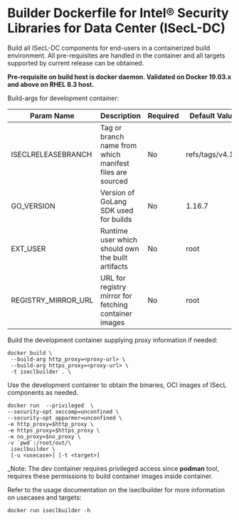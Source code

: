 # Builder Dockerfile for Intel® Security Libraries for Data Center (ISecL-DC)

Build all ISecL-DC components for end-users in a containerized build environment. All pre-requisites are handled in the container and all targets supported by current release can be obtained.

**Pre-requisite on build host is docker daemon. Validated on Docker 19.03.x and above on RHEL 8.3 host.**

Build-args for development container:

Param Name          | Description                                              | Required | Default Value
------------------- | -------------------------------------------------------- | -------- | ----------------
ISECLRELEASEBRANCH  | Tag or branch name from which manifest files are sourced | No       | refs/tags/v4.1.0
GO_VERSION          | Version of GoLang SDK used for builds                    | No       | 1.16.7
EXT_USER            | Runtime user which should own the built artifacts        | No       | root
REGISTRY_MIRROR_URL | URL for registry mirror for fetching container images    | No       | root

Build the development container supplying proxy information if needed:

```shell
docker build \
 --build-arg http_proxy=<proxy-url> \
 --build-arg https_proxy=<proxy-url> \
 -t iseclbuilder . \
```

Use the development container to obtain the binaries, OCI images of ISecL components as needed.

```shell
docker run  --privileged  \         
--security-opt seccomp=unconfined \
--security-opt apparmor=unconfined \
-e http_proxy=$http_proxy \
-e https_proxy=$https_proxy \
-e no_proxy=$no_proxy \
-v `pwd`:/root/out/\
 iseclbuilder \
 [-u <usecase>] [-t <target>]
```

_Note: The dev container requires privileged access since **podman** tool, requires these permissions to build container images inside container.

Refer to the usage documentation on the iseclbuilder for more information on usecases and targets:

```shell
docker run iseclbuilder -h
```
